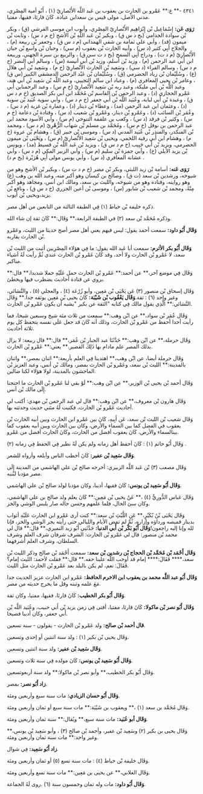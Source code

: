 ٤٣٤١ -** ع:** عَمْرو بن الحارث بن يعقوب بن عَبد اللَّه الأَنْصارِيّ (١) ، أَبُو أمية المِصْرِي، مدني الأصل، مولى قيس بن سعدابن عبادة. كَانَ قارئا، فقيها، مفتيا.

**رَوَى عَن:** إِسْمَاعِيل بْن إِبْرَاهِيم الأَنْصارِيّ المِصْرِي، وأيوب ابن موسى القرشي (ق) ، وبكر بْن سوادة الجذامي (بخ د س ق) ، وبكير بْن عَبد اللَّهِ بْن الأشج (خ م د س) ، وثابت بْن ميمون (قد) ، وأبي علي ثمامة بن شفي الهمداني (م د س ق) ، وجعفر بْن ربيعة (م) ، والجلاح أَبِي كثير (د س) ، وأبيه الحارث بْن يعقوب (م سي) ، وحبان بْن واسع بْن حبان الأَنْصارِيّ (م د ت) ، ودراج أَبِي السمح (بخ د ت سي ق) ، والربيع بن سبرة الجهني، وربيعة ابن أَبي عبد الرحمن (م) ، وزيد بْن أسلم، وزيد بْن أَبي أنيسة (س) ، وسالم أبي النضر (خ م د س) ، وسالم الفراء (د سي) ، وسَعِيد بْن الحارث الأَنْصارِيّ (خ م) ، وسَعِيد بْن أَبي هلال (ع) ، وسُلَيْمان بْن زياد الحضرمي (ق) ، وسُلَيْمان بْن عَبْد الرحمن الدمشقي الكبير (س ق) ، وعامر بْن يحيى المعافري (م) ، وعباد ابن سالم التجيبي، وعبد اللَّه بْن سَعِيد بْن أَبي هند، وعبد اللَّه بْن أَبي مليكة، وعبد ربه بْن سَعِيد الأَنْصارِيّ (خ م س) ، وعبد الرحمنابن أَبي عَمْرو الحجازي (د) ، وعبد الرحمن بْن القاسم بْن مُحَمَّد ابن أَبي بكر الصديق (خ م د س ق) ، وعبدة بْن أَبي لبابة، وعُبَيد اللَّه بْن أَبي جعفر (خ م د س) ، وأبي سوية عُبَيد بْن سوية (د) ، وعثمان ابن عبد الرحمن (مد) ، وعطاء بْن دينار (د) ، وعمارة بْن غزية (م د س) ، وعُمَر بْن السائب (د) ، وعَمْرو بْن دينار، وعَمْرو بْن شعيب (د س) ، وقتادة بْن دعامة (خ م س) ، وكثير بْن فرقد (د س) ، وكعب بن علقمة التنوخي (م س) ، وأبي الأسود محمد ابن عبد الرحمن بن نوفل (خ م س) ، ومُحَمَّد بن مسلم بْن شهاب الزُّهْرِيّ (م د س) ، ومحمد بْن المنكدر، والمنذر بْن عُبَيد المدني (د س) ، وموسى بْن جبير (ق) ، وهشام بْن عروة (خ م) ، وهشام ابن أَبي رقية اللخمي، ويحيى بْن سَعِيد الأَنْصارِيّ (م س) ، ويَحْيَى بْن ميمون الحضرمي، ويزيد بْن أَبي حَبِيب (خ م د س ق) ، ويزيد بْن عَبد اللَّه بْن قسيط (مد) ، ويونس بْن يزيد الأيلي (خ) ، وأبي حمزة بْن سليم (م س) ، وأبي الزبير المكي (م د س) ، وأبي عشانة المعافري (د س) ، وأبي يونس مولى أَبِي هُرَيْرة (بخ م د) .

**رَوَى عَنه:** أسامة بْن زيد الليثي، وبكر بْن مضر (خ م د ت س) ، وبكير بْن الأشج وهو من شيوخه، ورشدين بْن سعد (ت ق) ، وصالح بن كيسان وهو أكبر منه، وعبد الله بن وهب (ع) وهو روايته، وقتادة وهو من شيوخه، والليث بن سعد، ومالك ابن أنس، ومجاهد وهو أكبر مِنْهُ، ومحمد بْن شعيب بْن شابور (س) ، وموسى بْن أعين الجزري (خ د س ق) ، ونافع بْن يزيد،ويحيى بْن أيوب.

ذكره خليفة بْن خياط (١) فِي الطبقة الثالثة من التابعين من أهل مصر.

وذكره مُحَمَّد بْن سعد (٢) في الطبقة الرابعة،** وَقَال:** كَانَ ثقة إن شاء الله.

**وَقَال أَبُو داود:** سمعت أحمد يقول: ليس فيهم يعني أهل مصر أصح حديثا من الليث، وعَمْرو بْن الحارث يقاربه.

**وَقَال أَبُو بكر الأثرم:** سمعت أبا عَبد الله يقول: ما فِي هؤلاء المِصْرِيين أثبت من الليث بْن سعد، لا عَمْرو بْن الحارث ولا أحد، وقد كَانَ عَمْرو بْن الحارث عندي ثُمَّ رأيت لَهُ أشياء مناكير.

وَقَال فِي موضع آخر،** عن أحمد:** عَمْرو بْن الحارث حمل عَلَيْهِ حملا شديدا،** قال:** يروي عن قتادة أحاديث يضطرب فيها ويخطئ.

وَقَال إسحاق بْن منصور (٣) عَن يَحْيَى بْن مَعِين، وأبو زُرْعَة (٤) ، والعجلي (٥) ، والنَّسَائي، وغير واحد (٦) : ثقة.**وَقَال يَعْقُوب بْن شَيْبَة:** كَانَ يحيى بْن مَعِين يوثقه جدا.** وَقَال النَّسَائي:** الَّذِي يقول مالك فِي كتابه "الثقة عن بكير "يشبه أن يكون عَمْرو بْن الحارث.

وَقَال عُمَر بْن سواد،** عن ابْن وهب:** سمعت من ثلاث مئة شيخ وسبعين شيخا، فما رأيت أحدا أحفظ من عَمْرو بْن الحارث، وذلك أنه كَانَ قد جعل عَلَى نفسه يتحفظ كل يوم ثلاثة أحاديث.

وَقَال حرملة،** عن ابْن وهب:** حَدَّثَنَا عبد الجبار بْن عُمَر،** قال:** قال ربيعة: لا يزال بذلك المصر علم مادام بها ذَلِكَ القصير.** يعني:** عَمْرو بْن الحارث.

وَقَال حرملة أيضا، عن ابْن وهب،** اهتدينا فِي العلم بأربعة:** اثنان بمصر،** واثنان بالمدينة:** الليث بْن سعد، وعَمْرو بْن الحارث بمصر، ومالك بْن أنس، وعبد العزيز بْن الماجشون بالمدينة، لولا هؤلاء لكنا ضالين.

وَقَال أحمد بْن يحيى بْن الوزير،** عن ابْن وهب:** لَوْ بقي لنا عَمْرو بْن الحارث ما احتجنا إِلَى مالك بْن أنس.

وَقَال هارون بْن معروف،** عن ابْن وهب:** قال لي عبد الرحمن بْن مهدي: أكتب لي أحاديث عَمْرو بْن الحارث، فكتبت لَهُ مئتي حديث وحدثته بها.

وَقَال شعيب بْن الليث بْن سعد، عَن أَبِيهِ، كَانَ بين عَمْرو ابن الحارث وبين أبيه الحارث بْن يعقوب في الفضل كما بين السماء والأرض، وكان بين الحارث وبين أبيه يعقوب كما بينالسماء والأرض، كَانَ يعقوب أفضل من الحارث، وكَانَ الحارث أفضل من عَمْرو.

وَقَال أَبُو حاتم (١) : كَانَ أحفظ أهل زمانه ولم يكن لَهُ نظير فِي الحفظ فِي زمانه (٢) .

**وَقَال سَعِيد بْن عفير:** كَانَ أخطب الناس وأبلغه وأرواه للشعر.

وَقَال مصعب (٣) بْن عَبد اللَّه الزبيري: أخرجه صالح بْن علي الهاشمي من المدينة إِلَى مصر مؤدبا لبْنيه.

**وَقَال أَبُو سَعِيد بْن يونس:** كَانَ فقيها، أديبا، وكان مؤدبا لولد صالح بْن علي الهاشمي.

وَقَال عَباس الدُّورِيُّ (٤) ،** عَنْ يحيى بْن مَعِين:** كَانَ يعلم ولد صالح بن علي الهاشمي، وكان سئ الحال، فلما علمهم وحسن حاله صار يلبس الوشي والخز.

وَقَال يَحْيَى بْنُ بُكَيْرٍ،** عَنِ اللَّيْثِ بْن سعد:** كنت أرى عَمْرو ابن الحارث عَلَيْهِ أثواب بدينار قميصه ورداؤه وإزاره، ثُمَّ لم تمض الأيام والليالي حتى رأيته يجر الوشي والخز، فإنا لله وإنا إليه راجعون!**وَقَال أَبُو بَكْر بْن أَبي الدنيا:** حَدَّثَنِي أَبُو زيد النميري،** قال:** قال لي محمد بْن منصور: قال لي عَمْرو بْن الحارث: الشرف شرفان شرف العلم وشرف السلطان، وشرف العلم أشرفهما.

**وَقَال أَحْمَد بْن مُحَمَّد بْن الحجاج بْن رشدين بْن سعد:** سمعت أَحْمَد بْن صالح وذكر الليث بْن سعد،**** فَقَالَ:**** إمام قد أوجب اللَّه علينا حقه.** قال:** فقلت لأحمد: الليث إمام؟ فَقَالَ: نعم، لم يكن بالبلد بعد عَمْرو بْن الحارث مثل الليث.

**وَقَال أَبُو عبد اللَّه محمد بن يعقوب ابن الاخرم الحافظ:** عَمْرو ابن الحارث عزيز الحديث جدا مَعَ علمه وثبته وقل ما يخرج حديثه من مصر.

**وَقَال أَبُو بكر الخطيب:** كَانَ قارئا، فقيها، مفتيا، وكان ثقة.

**وَقَال أَبُو نصر بْن ماكولا:** كَانَ قارئا، مفتيا، أفتى فِي زمن يزيد بْن أَبي حبيب، وعُبَيد اللَّه بْن أَبي جعفر، وكان أديبا فصيحا.

**قال أحمد بْن صالح:** ولد عَمْرو بْن الحارث - يقولون - سنة تسعين.

وَقَال يحيى بْن بكير (١) : ولد سنة اثنتين أو إحدى وتسعين.

**وَقَال سَعِيد بْن عفير:** ولد سنة اثنتين وتسعين.

**وَقَال أَبُو سَعِيد بْن يونس:** كَانَ مولده فِي سنة ثلاث وتسعين.

وَقَال أَبُو بكر الخطيب،** وأبو نصر بْن ماكولا:** ولد سنة أربعوتسعين.

**زاد أَبُو نصر:** بمصر.

**وَقَال أَبُو حسان الزيادي:** مات سنة سبع وأربعين ومئة.

وَقَال مُحَمَّد بن سعد (١) ،** ويعقوب بن شَيْبَة:** مات سنة سبع أو ثمان وأربعين ومئة.

**وَقَال أبو عُبَيد:** مات سنة سبع،** ويُقال:** سنة ثمان وأربعين ومئة.

وَقَال يحيى بن بكير (٢) وسَعِيد بْن عفير، وأحمد بْن صالح (٣) ، وأبو سَعِيد بْن يونس،** وغير واحد:** مات سنة ثمان وأربعين ومئة.

**زاد أَبُو سَعِيد:** فِي شوال.

وَقَال خليفة بْن خياط (٤) : مات سنة تسع (٥) أو ثمان وأربعين ومئة.

وَقَال الغلابي،** عن يحيى بن مَعِين:** مات سنة تسع وأربعين ومئة.

**وَقَال أَبُو داود:** مات وله ثمان وخمسون سنة (٦) .روى لَهُ الجماعة.